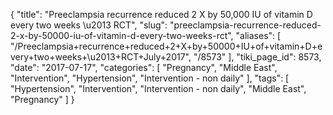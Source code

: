{
    "title": "Preeclampsia recurrence reduced 2 X by 50,000 IU of vitamin D every two weeks \u2013 RCT",
    "slug": "preeclampsia-recurrence-reduced-2-x-by-50000-iu-of-vitamin-d-every-two-weeks-rct",
    "aliases": [
        "/Preeclampsia+recurrence+reduced+2+X+by+50000+IU+of+vitamin+D+every+two+weeks+\u2013+RCT+July+2017",
        "/8573"
    ],
    "tiki_page_id": 8573,
    "date": "2017-07-17",
    "categories": [
        "Pregnancy",
        "Middle East",
        "Intervention",
        "Hypertension",
        "Intervention - non daily"
    ],
    "tags": [
        "Hypertension",
        "Intervention",
        "Intervention - non daily",
        "Middle East",
        "Pregnancy"
    ]
}